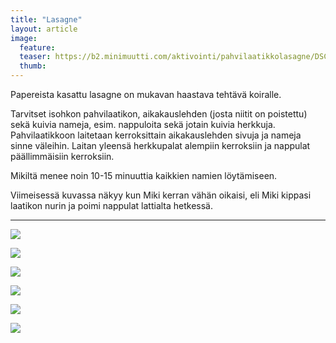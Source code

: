 ```yaml
---
title: "Lasagne"
layout: article
image:
  feature:
  teaser: https://b2.minimuutti.com/aktivointi/pahvilaatikkolasagne/DSC36849-245px.jpg
  thumb:
---
```


Papereista kasattu lasagne on mukavan haastava tehtävä koiralle.

Tarvitset isohkon pahvilaatikon, aikakauslehden (josta niitit on poistettu) sekä kuivia nameja, esim. nappuloita sekä jotain kuivia herkkuja. Pahvilaatikkoon laitetaan kerroksittain aikakauslehden sivuja ja nameja sinne väleihin. Laitan yleensä herkkupalat alempiin kerroksiin ja nappulat päällimmäisiin kerroksiin.

Mikiltä menee noin 10-15 minuuttia kaikkien namien löytämiseen.

Viimeisessä kuvassa näkyy kun Miki kerran vähän oikaisi, eli Miki kippasi laatikon nurin ja poimi nappulat lattialta hetkessä.

---

![](https://b2.minimuutti.com/aktivointi/pahvilaatikkolasagne/DSC36736-800px.jpg)

![](https://b2.minimuutti.com/aktivointi/pahvilaatikkolasagne/DSC36849-800px.jpg)

![](https://b2.minimuutti.com/aktivointi/pahvilaatikkolasagne/DSC36852-800px.jpg)

![](https://b2.minimuutti.com/aktivointi/pahvilaatikkolasagne/DSC36870-800px.jpg)

![](https://b2.minimuutti.com/aktivointi/pahvilaatikkolasagne/DSC36725-800px.jpg)

![](https://b2.minimuutti.com/aktivointi/pahvilaatikkolasagne/DSC25633_2-800px.jpg)
